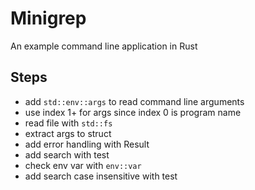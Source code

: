 # Minigrep

An example command line application in Rust

## Steps

- add `std::env::args` to read command line arguments
- use index 1+ for args since index 0 is program name
- read file with `std::fs`
- extract args to struct
- add error handling with Result
- add search with test
- check env var with `env::var`
- add search case insensitive with test
